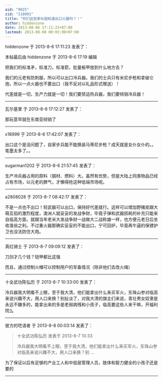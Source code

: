 ```yaml
---
aid: "9025"
zid: "218091"
title: "你们这些家伙就知道出口火器吗？！"
author: hiddenzone
date: 2013-08-06 17:11:23+07:00
lastmod: 2013-08-08 00:03:00+07:00
---
```


hiddenzone 于 2013-8-6 17:11:23 发表了：

本帖最后由 hiddenzone 于 2013-8-6 17:19 编辑

把我们的标准矛，标准刀，标准箭，批量板甲放到什么地方去？

我们的元老有防刺服，所以可以出口冷兵器。我们的士兵只有米尼步枪和拿破仑炮，所以一点火器也不要出口（我不反对以礼品形式赠送）！

代差就是一切，生产力就是一切！我们要禁运热兵器，我们要倾销冷兵器！

---

瓦尔基里 于 2013-8-6 17:12:27 发表了：

那玩意早就在东南亚倾销了

---

x18999 于 2013-8-6 17:42:07 发表了：

出口这个是没问题了，自家步兵能不能换装马蒂尼步枪？成天就是女仆女仆的。。笔墨太多了。。

---

sugarman1202 于 2013-8-6 21:57:45 发表了：

生产冷兵器占用的原料（钢材、燃料）大。虽然有优势，但是大陆上同类物品已经占有市场，以元老的脾气，才懒得抢这种低端市场呢。

---

a2808028 于 2013-8-7 08:42:17 发表了：

不是一点也不出口！轻武器可以出口，保持好代差就行。这样可以增加野猪皮跟大萌互掐的激烈程度，澳洲人就妥妥的发战争财，毕竟子弹和武器损耗的补充只能来自临高方面，就跟当年老米大发战争财一战做大二战称雄一样，也方便元老日后坐收渔翁之利。不过重火器那确实妥妥的不能出口，宁可回炉，毕竟再牛逼的保镖护卫也没法防住大炮。

---

真红骑士 于 2013-8-7 09:09:12 发表了：

刀剑才几个钱？铠甲都比这强

而且，通过控制火帽可以控制用户的军备情况（除非他们去改火绳）

---

十全武功陈弘历 于 2013-8-7 10:33:00 发表了：

冷兵器我大明看不上眼，至于我大清，他们能拿出什么来买军火，东珠山参对临高来说兴趣不大，用人口来换？别扯淡了，对我大清的旗主们来说，青壮男女奴隶是永远不嫌多的，能拿出来的多是老弱病残和小孩子，临高要这些人来干嘛，开福利院么

---

彼方的呓语者 于 2013-8-8 00:03:14 发表了：

> 十全武功陈弘历 发表于 2013-8-7 10:33
>
> 冷兵器我大明看不上眼，至于我大清，他们能拿出什么来买军火，东珠山参对临高来说兴趣不大，用人口来换？别 ...

为了保证以后有足够的产业工人和中低层管理人员，肢体和智力健全的小孩子还是要的

---
